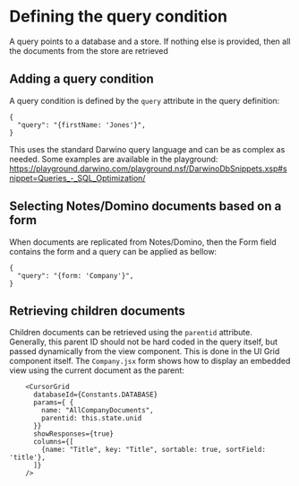 # Defining the query condition

A query points to a database and a store. If nothing else is provided, then all the documents from the store are retrieved

## Adding a query condition
A query condition is defined by the `query` attribute in the query definition:

    {
      "query": "{firstName: 'Jones'}",
    }
This uses the standard Darwino query language and can be as complex as needed. Some examples are available in the playground:
https://playground.darwino.com/playground.nsf/DarwinoDbSnippets.xsp#snippet=Queries_-_SQL_Optimization/


## Selecting Notes/Domino documents based on a form
When documents are replicated from Notes/Domino, then the Form field contains the form and a query can be applied as bellow:

    {
      "query": "{form: 'Company'}",
    }


## Retrieving children documents
Children documents can be retrieved using the `parentid` attribute. Generally, this parent ID should not be hard coded in the query itself, but passed dynamically from the view component. This is done in the UI Grid component itself. The `Company.jsx` form shows how to display an embedded view using the current document as the parent:

        <CursorGrid
          databaseId={Constants.DATABASE}
          params={ {
            name: "AllCompanyDocuments",
            parentid: this.state.unid
          }}
          showResponses={true}
          columns={[
            {name: "Title", key: "Title", sortable: true, sortField: 'title'},
          ]}
        />
